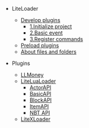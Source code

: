 * LiteLoader

  * [Develop plugins](LL/PluginsDev/)  
    * [1.Initialize project](LL/PluginsDev/Init-Repo)
    * [2.Basic event](zh_cn/LL/PluginsDev/Basic-Event)
    * [3.Register commands](zh_cn/LL/PluginsDev/Register-Commands)
  * [Preload plugins](LL/Preload-plugins)
  * [About files and folders](zh_cn/LL/Files-and-folders)

* Plugins
  
  * [LLMoney](LL/Plugins/LLMoney)
  * [LiteLuaLoader](zh_cn/LLlua/)
    * [ActorAPI](zh_cn/LLlua/ActorApi)
    * [BasicAPI](zh_cn/LLlua/BaseApi)
    * [BlockAPI](zh_cn/LLlua/BlockApi)
    * [ItemAPI](zh_cn/LLlua/ItemApi)
    * [NBT API](zh_cn/LLlua/NBTApi)
  * [LiteXLoader](https://lxl.litetitle.com/)